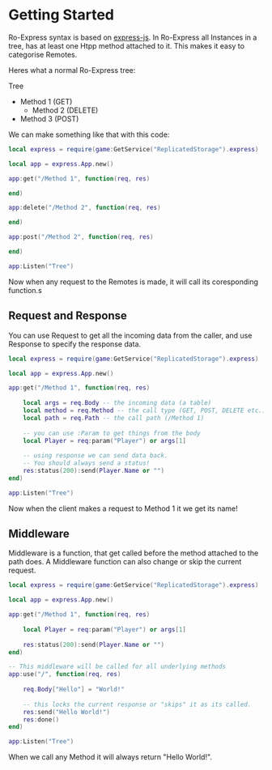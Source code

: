 
# Getting Started

Ro-Express syntax is based on [express-js](https://expressjs.com). In Ro-Express all Instances in a tree, has at least one Htpp method attached to it. This makes it easy to categorise Remotes.

Heres what a normal Ro-Express tree:

Tree


* Method 1 (GET)
    * Method 2 (DELETE)
* Method 3 (POST)

We can make something like that with this code:

``` lua
local express = require(game:GetService("ReplicatedStorage").express)

local app = express.App.new()

app:get("/Method 1", function(req, res)

end)

app:delete("/Method 2", function(req, res)

end)

app:post("/Method 2", function(req, res)

end)

app:Listen("Tree")
```

Now when any request to the Remotes is made, it will call its coresponding function.s
## Request and Response

You can use Request to get all the incoming data from the caller, and use Response to specify the response data.

``` lua
local express = require(game:GetService("ReplicatedStorage").express)

local app = express.App.new()

app:get("/Method 1", function(req, res)
    
    local args = req.Body -- the incoming data (a table)
    local method = req.Method -- the call type (GET, POST, DELETE etc.)
    local path = req.Path -- the call path (/Method 1)
    
    -- you can use :Param to get things from the body
    local Player = req:param("Player") or args[1] 
    
    -- using response we can send data back.
    -- You should always send a status!
    res:status(200):send(Player.Name or "")
end)

app:Listen("Tree")
```
Now when the client makes a request to Method 1 it we get its name!

## Middleware

Middleware is a function, that get called before the method attached to the path does.
A Middleware function can also change or skip the current request.

``` lua
local express = require(game:GetService("ReplicatedStorage").express)

local app = express.App.new()

app:get("/Method 1", function(req, res)
    
    local Player = req:param("Player") or args[1] 
    
    res:status(200):send(Player.Name or "")
end)

-- This middleware will be called for all underlying methods
app:use("/", function(req, res)
    
    req.Body["Hello"] = "World!"
    
    -- this locks the current response or "skips" it as its called.
    res:send("Hello World!")
    res:done() 
end)

app:Listen("Tree")
```
When we call any Method it will always return "Hello World!".
